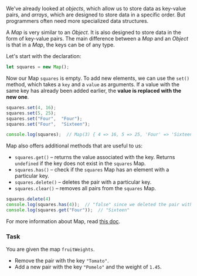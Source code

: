 We've already looked at _objects_, which allow us to store data as key-value pairs, and _arrays_, which are designed to store data in a specific order. But programmers often need more specialized data structures.

A _Map_ is very similar to an _Object_. It is also designed to store data in the form of key-value pairs. The main difference between a _Map_ and an _Object_ is that in a _Map_, the keys can be of any type.

Let's start with the declaration:
```javascript
let squares = new Map();
```

Now our Map `squares` is empty. To add new elements, we can use the `set()` method, which takes a `key` and a `value` as arguments. 
If a value with the same key has already been added earlier, the **value is replaced with the new one**.

```javascript
squares.set(4, 16);
squares.set(5, 25);
squares.set("Four",  "Four");
squares.set("Four",  "Sixteen");

console.log(squares);  // Map(3) { 4 => 16, 5 => 25, 'Four' => 'Sixteen' }
```

Map also offers additional methods that are useful to us:
- `squares.get()` – returns the value associated with the key. Returns `undefined` if the key does not exist in the `squares` Map.
- `squares.has()` – check if the `squares` Map has an element with a particular key.
- `squares.delete()` – deletes the pair with a particular key.
- `squares.clear()` – removes all pairs from the `squares` Map.

```javascript
squares.delete(4)
console.log(squares.has(4));  // "false" since we deleted the pair with that key
console.log(squares.get("Four"));  // "Sixteen"
```

For more information about Map, read [this doc](https://developer.mozilla.org/en-US/docs/Web/JavaScript/Reference/Global_Objects/Map).

### Task
You are given the map `fruitWeights`.
- Remove the pair with the key `"Tomato"`.
- Add a new pair with the key `"Pomelo"` and the weight of `1.45`.
